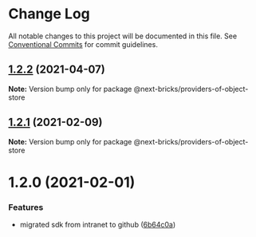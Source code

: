 # Change Log

All notable changes to this project will be documented in this file.
See [Conventional Commits](https://conventionalcommits.org) for commit guidelines.

## [1.2.2](https://github.com/easyops-cn/next-providers/compare/@next-bricks/providers-of-object-store@1.2.1...@next-bricks/providers-of-object-store@1.2.2) (2021-04-07)

**Note:** Version bump only for package @next-bricks/providers-of-object-store





## [1.2.1](https://github.com/easyops-cn/next-providers/compare/@next-bricks/providers-of-object-store@1.2.0...@next-bricks/providers-of-object-store@1.2.1) (2021-02-09)

**Note:** Version bump only for package @next-bricks/providers-of-object-store

# 1.2.0 (2021-02-01)

### Features

- migrated sdk from intranet to github ([6b64c0a](https://github.com/easyops-cn/next-providers/commit/6b64c0af35b7ac5b7df5459aa577b87e84d75aa0))
